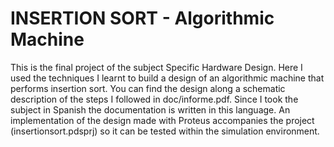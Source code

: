 # INSERTION SORT - Algorithmic Machine
This is the final project of the subject Specific Hardware Design. Here I used the techniques I learnt to build a design of an algorithmic machine that performs insertion sort. You can find the design along a schematic description of the steps I followed in doc/informe.pdf. Since I took the subject in Spanish the documentation is written in this language. An implementation of the design made with Proteus accompanies the project (insertionsort.pdsprj) so it can be tested within the simulation environment.
